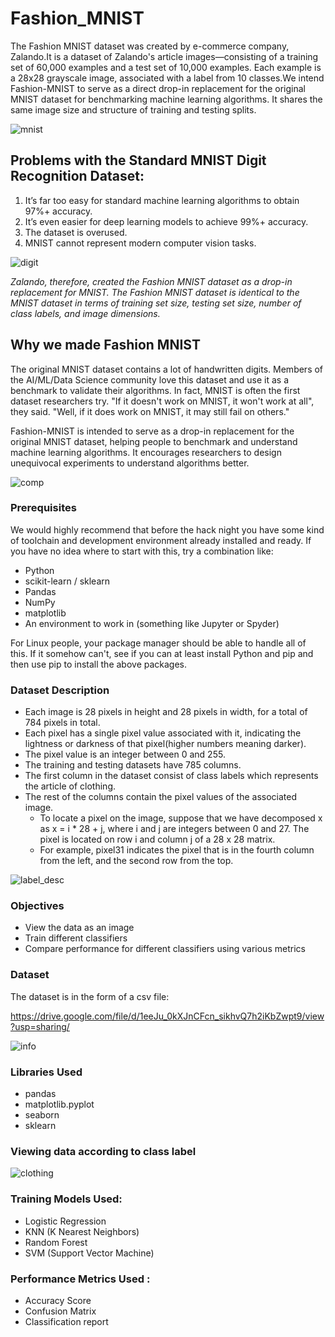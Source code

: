 # Fashion_MNIST

The Fashion MNIST dataset was created by e-commerce company, Zalando.It is a dataset of Zalando's article images—consisting of a training set of 60,000 examples and a test set of 10,000 examples. Each example is a 28x28 grayscale image, associated with a label from 10 classes.We intend Fashion-MNIST to serve as a direct drop-in replacement for the original MNIST dataset for benchmarking machine learning algorithms. It shares the same image size and structure of training and testing splits.

![mnist](https://user-images.githubusercontent.com/41579652/56460242-4b9c1600-63bd-11e9-868e-855f64e27857.gif)

## Problems with the Standard MNIST Digit Recognition Dataset:
1. It’s far too easy for standard machine learning algorithms to obtain 97%+ accuracy.
2. It’s even easier for deep learning models to achieve 99%+ accuracy.
3. The dataset is overused.
4. MNIST cannot represent modern computer vision tasks.

![digit](https://user-images.githubusercontent.com/41579652/56472461-4e117500-647c-11e9-864c-a53933b4bbac.JPG)

*Zalando, therefore, created the Fashion MNIST dataset as a drop-in replacement for MNIST. The Fashion MNIST dataset is identical to the MNIST dataset in terms of training set size, testing set size, number of class labels, and image dimensions.*

## Why we made Fashion MNIST

The original MNIST dataset contains a lot of handwritten digits. Members of the AI/ML/Data Science community love this dataset and use it as a benchmark to validate their algorithms. In fact, MNIST is often the first dataset researchers try. "If it doesn't work on MNIST, it won't work at all", they said. "Well, if it does work on MNIST, it may still fail on others."

Fashion-MNIST is intended to serve as a drop-in replacement for the original MNIST dataset, helping people to benchmark and understand machine learning algorithms. It encourages researchers to design unequivocal experiments to understand algorithms better.

![comp](https://user-images.githubusercontent.com/41579652/56460291-2e1b7c00-63be-11e9-9556-357c8fea8ac6.JPG)

### Prerequisites

We would highly recommend that before the hack night you have some kind of toolchain and development environment already installed and ready. If you have no idea where to start with this, try a combination like:
- Python
- scikit-learn / sklearn
- Pandas
- NumPy
- matplotlib
- An environment to work in (something like Jupyter or Spyder)

For Linux people, your package manager should be able to handle all of this. If it somehow can't, see if you can at least install Python and pip and then use pip to install the above packages.

### Dataset Description

- Each image is 28 pixels in height and 28 pixels in width, for a total of 784 pixels in total.
- Each pixel has a single pixel value associated with it, indicating the lightness or darkness of that pixel(higher numbers meaning darker).
- The pixel value is an integer between 0 and 255.
- The training and testing datasets have 785 columns.
- The first column in the dataset consist of class labels which represents the article of clothing.
- The rest of the columns contain the pixel values of the associated image.
  - To locate a pixel on the image, suppose that we have decomposed x as x = i * 28 + j, where i and j are integers between 0 and 27. The pixel is located on row i and column j of a 28 x 28 matrix.
  - For example, pixel31 indicates the pixel that is in the fourth column from the left, and the second row from the top.
  
![label_desc](https://user-images.githubusercontent.com/41579652/56460399-b0587000-63bf-11e9-99a3-1c93f700ccd3.JPG)
  
### Objectives
- View the data as an image
- Train different classifiers
- Compare performance for different classifiers using various metrics

### Dataset

The dataset is in the form of a csv file:

https://drive.google.com/file/d/1eeJu_0kXJnCFcn_sikhvQ7h2iKbZwpt9/view?usp=sharing/

![info](https://user-images.githubusercontent.com/41579652/56461130-4cd43f80-63cb-11e9-8a82-b30df9a4e27a.JPG)

### Libraries Used
- pandas
- matplotlib.pyplot
- seaborn
- sklearn

### Viewing data according to class label

![clothing](https://user-images.githubusercontent.com/41579652/56461301-f4527180-63cd-11e9-9ded-21b69227eddc.JPG)

### Training Models Used:

- Logistic Regression
- KNN (K Nearest Neighbors)
- Random Forest
- SVM (Support Vector Machine)

### Performance Metrics Used :

- Accuracy Score
- Confusion Matrix
- Classification report








  





